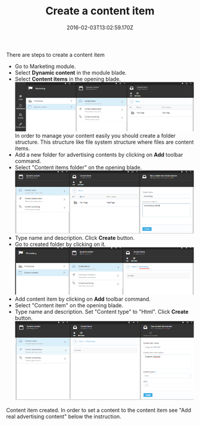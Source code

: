 ﻿---
title: Create a content item
description: The article about creating an advertising spot content item
layout: docs
date: 2016-02-03T13:02:59.170Z
priority: 1
---
There are steps to create a content item

* Go to Marketing module.
* Select **Dynamic content** in the module blade.
* Select **Content items** in the opening blade.
![](../../../assets/images/docs/image2016-2-3_12-58-27.png)
In order to manage your content easily you should create a folder structure. This structure like file system structure where files are content items.
* Add a new folder for advertising contents by clicking on **Add** toolbar command.
* Select "Content items folder" on the opening blade.
![](../../../assets/images/docs/image2016-2-3_14-4-37.png)
* Type name and description. Click **Create** button.
* Go to created folder by clicking on it.
![](../../../assets/images/docs/image2016-2-3_14-8-55.png)
* Add content item by clicking on **Add** toolbar command.
* Select "Content item" on the opening blade.
* Type name and description. Set "Content type" to "Html". Click **Create** button.
![](../../../assets/images/docs/image2016-2-3_14-18-51.png)

Content item created. In order to set a content to the content item see "Add real advertising content" below the instruction.
